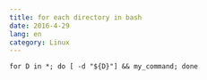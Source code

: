 ```yaml
---
title: for each directory in bash
date: 2016-4-29
lang: en
category: Linux
---
```


`for D in *; do [ -d "${D}"] && my_command; done`

